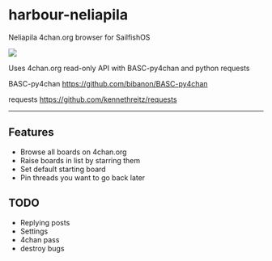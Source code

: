 # harbour-neliapila
Neliapila 4chan.org browser for SailfishOS

![](http://img.kurnu.org/jolla/neliapila2.png)


Uses 4chan.org read-only API with BASC-py4chan and python requests

BASC-py4chan
https://github.com/bibanon/BASC-py4chan

requests
https://github.com/kennethreitz/requests

-----------------------------------------------------------------------

Features
--------
- Browse all boards on 4chan.org
- Raise boards in list by starring them
- Set default starting board
- Pin threads you want to go back later

TODO
--------
- Replying posts
- Settings
- 4chan pass
- destroy bugs
